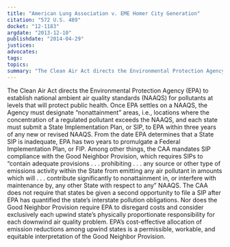 ```yaml
---
title: "American Lung Association v. EME Homer City Generation"
citation: "572 U.S. 489"
docket: "12-1183"
argdate: "2013-12-10"
publishdate: "2014-04-29"
justices:
advocates:
tags:
topics:
summary: "The Clean Air Act directs the Environmental Protection Agency (EPA) to establish national ambient air quality standards (NAAQS) for pollutants at levels that will protect public health. Once EPA settles on a NAAQS, the Agency must designate “nonattainment” areas, i.e., locations where the concentration of a regulated pollutant exceeds the NAAQS, and each state must submit a State Implementation Plan, or SIP, to EPA within three years of any new or revised NAAQS. From the date EPA determines that a State SIP is inadequate, EPA has two years to promulgate a Federal Implementation Plan, or FIP. Among other things, the CAA mandates SIP compliance with the Good Neighbor Provision, which requires SIPs to “contain adequate provisions . . . prohibiting . . . any source or other type of emissions activity within the State from emitting any air pollutant in amounts which will . . . contribute significantly to nonattainment in, or interfere with maintenance by, any other State with respect to any” NAAQS. The CAA does not require that states be given a second opportunity to file a SIP after EPA has quantified the state’s interstate pollution obligations. Nor does the Good Neighbor Provision require EPA to disregard costs and consider exclusively each upwind state’s physically proportionate responsibility for each downwind air quality problem. EPA’s cost-effective allocation of emission reductions among upwind states is a permissible, workable, and equitable interpretation of the Good Neighbor Provision."
---
```

The Clean Air Act directs the Environmental Protection Agency (EPA) to establish national ambient air quality standards (NAAQS) for pollutants at levels that will protect public health. Once EPA settles on a NAAQS, the Agency must designate “nonattainment” areas, i.e., locations where the concentration of a regulated pollutant exceeds the NAAQS, and each state must submit a State Implementation Plan, or SIP, to EPA within three years of any new or revised NAAQS. From the date EPA determines that a State SIP is inadequate, EPA has two years to promulgate a Federal Implementation Plan, or FIP. Among other things, the CAA mandates SIP compliance with the Good Neighbor Provision, which requires SIPs to “contain adequate provisions . . . prohibiting . . . any source or other type of emissions activity within the State from emitting any air pollutant in amounts which will . . . contribute significantly to nonattainment in, or interfere with maintenance by, any other State with respect to any” NAAQS. The CAA does not require that states be given a second opportunity to file a SIP after EPA has quantified the state’s interstate pollution obligations. Nor does the Good Neighbor Provision require EPA to disregard costs and consider exclusively each upwind state’s physically proportionate responsibility for each downwind air quality problem. EPA’s cost-effective allocation of emission reductions among upwind states is a permissible, workable, and equitable interpretation of the Good Neighbor Provision.


